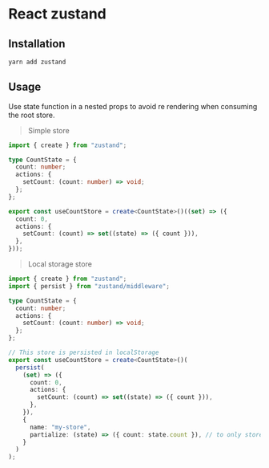 # React zustand

## Installation

```bash
yarn add zustand
```

## Usage

Use state function in a nested props to avoid re rendering when consuming the root store.

> Simple store

```ts
import { create } from "zustand";

type CountState = {
  count: number;
  actions: {
    setCount: (count: number) => void;
  };
};

export const useCountStore = create<CountState>()((set) => ({
  count: 0,
  actions: {
    setCount: (count) => set((state) => ({ count })),
  },
}));
```

> Local storage store

```ts
import { create } from "zustand";
import { persist } from "zustand/middleware";

type CountState = {
  count: number;
  actions: {
    setCount: (count: number) => void;
  };
};

// This store is persisted in localStorage
export const useCountStore = create<CountState>()(
  persist(
    (set) => ({
      count: 0,
      actions: {
        setCount: (count) => set((state) => ({ count })),
      },
    }),
    {
      name: "my-store",
      partialize: (state) => ({ count: state.count }), // to only store needed props
    }
  )
);
```

